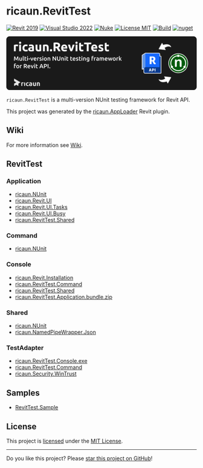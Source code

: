 # ricaun.RevitTest

[![Revit 2019](https://img.shields.io/badge/Revit-2019+-blue.svg)](https://github.com/ricaun-io/ricaun.RevitTest)
[![Visual Studio 2022](https://img.shields.io/badge/Visual%20Studio-2022-blue)](https://github.com/ricaun-io/ricaun.RevitTest)
[![Nuke](https://img.shields.io/badge/Nuke-Build-blue)](https://nuke.build/)
[![License MIT](https://img.shields.io/badge/License-MIT-blue.svg)](LICENSE)
[![Build](https://github.com/ricaun-io/ricaun.RevitTest/actions/workflows/Build.yml/badge.svg)](https://github.com/ricaun-io/ricaun.RevitTest/actions)
[![nuget](https://img.shields.io/nuget/v/ricaun.RevitTest.TestAdapter?logo=nuget&label=nuget&color=blue)](https://www.nuget.org/packages/ricaun.RevitTest.TestAdapter)

[![ricaun.RevitTest](https://raw.githubusercontent.com/ricaun/test-assets/main/assets/ricaun.RevitTest.png)](https://github.com/ricaun-io/ricaun.RevitTest)

`ricaun.RevitTest` is a multi-version NUnit testing framework for Revit API.

This project was generated by the [ricaun.AppLoader](https://ricaun.com/AppLoader/) Revit plugin.

## Wiki

For more information see [Wiki](https://github.com/ricaun-io/ricaun.RevitTest/wiki).

## RevitTest

### Application
* [ricaun.NUnit](https://github.com/ricaun-io/ricaun.NUnit)
* [ricaun.Revit.UI](https://github.com/ricaun-io/ricaun.Revit.UI)
* [ricaun.Revit.UI.Tasks](https://github.com/ricaun-io/ricaun.Revit.UI.Tasks)
* [ricaun.Revit.UI.Busy](https://github.com/ricaun-io/ricaun.Revit.UI.Busy)
* [ricaun.RevitTest.Shared](ricaun.RevitTest.Shared)
### Command
* [ricaun.NUnit](https://github.com/ricaun-io/ricaun.NUnit)
### Console
* [ricaun.Revit.Installation](https://github.com/ricaun-io/ricaun.Revit.Installation)
* [ricaun.RevitTest.Command](ricaun.RevitTest.Command)
* [ricaun.RevitTest.Shared](ricaun.RevitTest.Shared)
* [ricaun.RevitTest.Application.bundle.zip](ricaun.RevitTest.Application)
### Shared
* [ricaun.NUnit](https://github.com/ricaun-io/ricaun.NUnit)
* [ricaun.NamedPipeWrapper.Json](https://github.com/ricaun-io/named-pipe-wrapper-json)
### TestAdapter
* [ricaun.RevitTest.Console.exe](ricaun.RevitTest.Console)
* [ricaun.RevitTest.Command](ricaun.RevitTest.Command)
* [ricaun.Security.WinTrust](https://github.com/ricaun-io/ricaun.Security.WinTrust)

## Samples

* [RevitTest.Sample](https://github.com/ricaun-io/RevitTest)

## License

This project is [licensed](LICENSE) under the [MIT License](https://en.wikipedia.org/wiki/MIT_License).

---

Do you like this project? Please [star this project on GitHub](https://github.com/ricaun-io/ricaun.RevitTest/stargazers)!